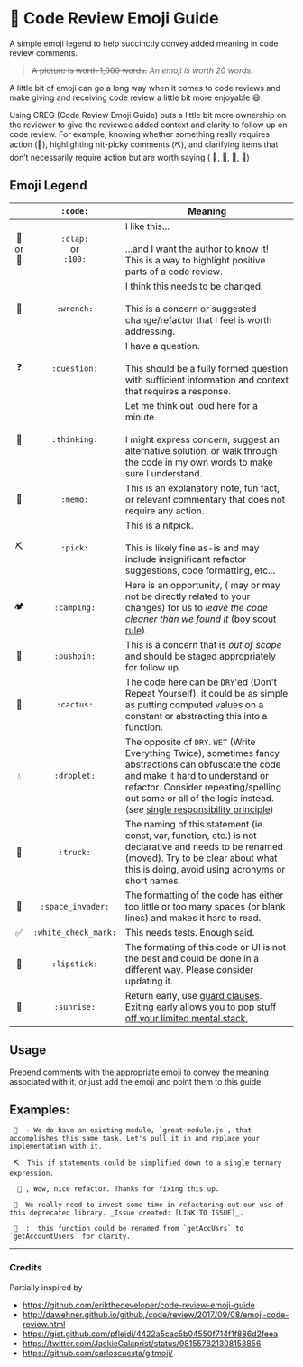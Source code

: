 # 📘 Code Review Emoji Guide

A simple emoji legend to help succinctly convey added meaning in code review comments.

> ~~A picture is worth 1,000 words.~~ _An emoji is worth 20 words._

A little bit of emoji can go a long way when it comes to code reviews and make giving and receiving code review a little bit more enjoyable 😃.

Using CREG (Code Review Emoji Guide) puts a little bit more ownership on the reviewer to give the reviewee added context and clarity to follow up on code review. For example, knowing whether something really requires action (🔧), highlighting nit-picky comments (⛏), and clarifying items that don’t necessarily require action but are worth saying ( 📝, 🤔, 🌵, 💯)

## Emoji Legend

|     |   `:code:`   | Meaning                                                                                                                                                                             |
| :-: | :----------: | ----------------------------------------------------------------------------------------------------------------------------------------------------------------------------------- |
| 👏 <br/> or <br/>💯 | `:clap:`<br/> or <br/>`:100:`  | I like this... <br /><br /> ...and I want the author to know it! This is a way to highlight positive parts of a code review.                                                        |
| 🔧  |  `:wrench:`  | I think this needs to be changed. <br /><br />This is a concern or suggested change/refactor that I feel is worth addressing.                                                       |
| ❓ | `:question:` | I have a question. <br /><br /> This should be a fully formed question with sufficient information and context that requires a response.                                            |
| 🤔  | `:thinking:` | Let me think out loud here for a minute. <br /><br /> I might express concern, suggest an alternative solution, or walk through the code in my own words to make sure I understand. |
| 📝  |   `:memo:`   | This is an explanatory note, fun fact, or relevant commentary that does not require any action.                                                                                     |
| ⛏   |   `:pick:`   | This is a nitpick. <br /><br /> This is likely fine as-is and may include insignificant refactor suggestions, code formatting, etc...                                               |
| 🏕  | `:camping:`  | Here is an opportunity, ( may or may not be directly related to your changes) for us to _leave the code cleaner than we found it_ ([boy scout rule](http://www.informit.com/articles/article.aspx?p=1235624&seqNum=6)).                                      |
| 📌  | `:pushpin:`  | This is a concern that is _out of scope_ and should be staged appropriately for follow up.                                                                                          |
| 🌵 | `:cactus:`  | The code here can be `DRY`'ed (Don't Repeat Yourself), it could be as simple as putting computed values on a constant or abstracting this into a function.   |
| 💧 | `:droplet:`  | The opposite of `DRY`. `WET` (Write Everything Twice), sometimes fancy abstractions can obfuscate the code and make it hard to understand or refactor. Consider repeating/spelling out some or all of the logic instead. (_see_ [single responsibility principle](https://en.wikipedia.org/wiki/Single_responsibility_principle))  |
| 🚚  | `:truck:`  | The naming of this statement (ie. const, var, function, etc.) is not declarative and needs to be renamed (moved). Try to be clear about what this is doing, avoid using acronyms or short names. |
| 👾  | `:space_invader:` | The formatting of the code has either too little or too many spaces (or blank lines) and makes it hard to read. |
| ✅ | `:white_check_mark:` | This needs tests. Enough said. |
| 💄 | `:lipstick:` | The formating of this code or UI is not the best and could be done in a different way. Please consider updating it. |
| 🌅 | `:sunrise:` | Return early, use [guard clauses](https://refactoring.com/catalog/replaceNestedConditionalWithGuardClauses.html). [Exiting early allows you to pop stuff off your limited mental stack.](https://softwareengineering.stackexchange.com/questions/18454/should-i-return-from-a-function-early-or-use-an-if-statement#comment27703_18459)  |


## Usage

Prepend comments with the appropriate emoji to convey the meaning associated with it, or just add the emoji and point them to this guide.

## Examples:

```
 🔧  - We do have an existing module, `great-module.js`, that accomplishes this same task. Let's pull it in and replace your implementation with it.
```
```
 ⛏  This if statements could be simplified down to a single ternary expression.
```

```
  💯 , Wow, nice refactor. Thanks for fixing this up.
```
```
 📌  We really need to invest some time in refactoring out our use of this deprecated library. _Issue created: [LINK TO ISSUE]_.
```
```
 🚚  :  this function could be renamed from `getAccUsrs` to `getAccountUsers` for clarity.
```
---

### Credits

Partially inspired by

* https://github.com/erikthedeveloper/code-review-emoji-guide
* http://dawehner.github.io/github,/code/review/2017/09/08/emoji-code-review.html
* https://gist.github.com/pfleidi/4422a5cac5b04550f714f1f886d2feea
* https://twitter.com/JackieCalaprist/status/981557821308153856
* https://github.com/carloscuesta/gitmoji/
